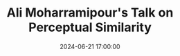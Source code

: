 ---
layout: post
title:  "Ali Moharramipour's Talk on Perceptual Similarity"
hero_image: "/assets/images/gallery.jpg"
hero_title: "Gallery"
image: assets/images/gallery/2024-06-21-ali-moharramipour-talk.jpg
date: 2024-06-21 17:00:00
excerpt: "Ali Moharramipour, Junior PI at RIKEN, explores perceptual similarity and its neuronal representations."
permalink: /gallery/2024-06-21-ali-moharramipour-talk/
---